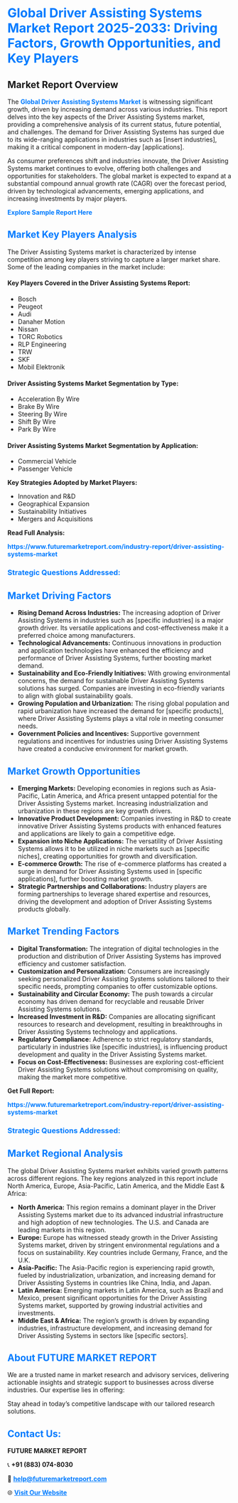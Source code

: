 <h1 style="color: #007BFF;">Global Driver Assisting Systems Market Report 2025-2033: Driving Factors, Growth Opportunities, and Key Players</h1>

<section id="overview">
<h2>Market Report Overview</h2>
<p>The <a href="https://www.futuremarketreport.com/industry-report/driver-assisting-systems-market" style="color: #007BFF; text-decoration: none;"><strong>Global Driver Assisting Systems Market</strong></a> is witnessing significant growth, driven by increasing demand across various industries. This report delves into the key aspects of the Driver Assisting Systems market, providing a comprehensive analysis of its current status, future potential, and challenges. The demand for Driver Assisting Systems has surged due to its wide-ranging applications in industries such as [insert industries], making it a critical component in modern-day [applications].</p>
<p>As consumer preferences shift and industries innovate, the Driver Assisting Systems market continues to evolve, offering both challenges and opportunities for stakeholders. The global market is expected to expand at a substantial compound annual growth rate (CAGR) over the forecast period, driven by technological advancements, emerging applications, and increasing investments by major players.</p>
</section>

<section id="overview">
<p><a href="https://www.futuremarketreport.com/request-sample/reportId=34473" style="color: #007BFF; text-decoration: none;"><strong>Explore Sample Report Here</strong></a></p>
</section>

<section id="key-players">
<h2 style="color: #007BFF;">Market Key Players Analysis</h2>
<p>The Driver Assisting Systems market is characterized by intense competition among key players striving to capture a larger market share. Some of the leading companies in the market include:</p>
<h4>Key Players Covered in the Driver Assisting Systems Report:</h4>
<ul><li>Bosch</li><li>Peugeot</li><li>Audi</li><li>Danaher Motion</li><li>Nissan</li><li>TORC Robotics</li><li>RLP Engineering</li><li>TRW</li><li>SKF</li><li>Mobil Elektronik</li></ul>
<h4>Driver Assisting Systems Market Segmentation by Type:</h4>
<ul><li>Acceleration By Wire</li><li>Brake By Wire</li><li>Steering By Wire</li><li>Shift By Wire</li><li>Park By Wire</li></ul>

<h4>Driver Assisting Systems Market Segmentation by Application:</h4>
<ul><li>Commercial Vehicle</li><li>Passenger Vehicle</li></ul>
<p><strong>Key Strategies Adopted by Market Players:</strong></p>
<ul>
<li>Innovation and R&D</li>
<li>Geographical Expansion</li>
<li>Sustainability Initiatives</li>
<li>Mergers and Acquisitions</li>
</ul>
</section>

<section>
<p><strong>Read Full Analysis: </strong></p><a href="https://www.futuremarketreport.com/industry-report/driver-assisting-systems-market" style="color: #007BFF; text-decoration: none;"><strong>https://www.futuremarketreport.com/industry-report/driver-assisting-systems-market</strong></a>
<h3 style="color: #007BFF;">Strategic Questions Addressed:</h3>
</section>

<section id="driving-factors">
<h2 style="color: #007BFF;">Market Driving Factors</h2>
<ul>
<li><strong>Rising Demand Across Industries:</strong> The increasing adoption of Driver Assisting Systems in industries such as [specific industries] is a major growth driver. Its versatile applications and cost-effectiveness make it a preferred choice among manufacturers.</li>
<li><strong>Technological Advancements:</strong> Continuous innovations in production and application technologies have enhanced the efficiency and performance of Driver Assisting Systems, further boosting market demand.</li>
<li><strong>Sustainability and Eco-Friendly Initiatives:</strong> With growing environmental concerns, the demand for sustainable Driver Assisting Systems solutions has surged. Companies are investing in eco-friendly variants to align with global sustainability goals.</li>
<li><strong>Growing Population and Urbanization:</strong> The rising global population and rapid urbanization have increased the demand for [specific products], where Driver Assisting Systems plays a vital role in meeting consumer needs.</li>
<li><strong>Government Policies and Incentives:</strong> Supportive government regulations and incentives for industries using Driver Assisting Systems have created a conducive environment for market growth.</li>
</ul>
</section>

<section id="growth-opportunities">
<h2 style="color: #007BFF;">Market Growth Opportunities</h2>
<ul>
<li><strong>Emerging Markets:</strong> Developing economies in regions such as Asia-Pacific, Latin America, and Africa present untapped potential for the Driver Assisting Systems market. Increasing industrialization and urbanization in these regions are key growth drivers.</li>
<li><strong>Innovative Product Development:</strong> Companies investing in R&D to create innovative Driver Assisting Systems products with enhanced features and applications are likely to gain a competitive edge.</li>
<li><strong>Expansion into Niche Applications:</strong> The versatility of Driver Assisting Systems allows it to be utilized in niche markets such as [specific niches], creating opportunities for growth and diversification.</li>
<li><strong>E-commerce Growth:</strong> The rise of e-commerce platforms has created a surge in demand for Driver Assisting Systems used in [specific applications], further boosting market growth.</li>
<li><strong>Strategic Partnerships and Collaborations:</strong> Industry players are forming partnerships to leverage shared expertise and resources, driving the development and adoption of Driver Assisting Systems products globally.</li>
</ul>
</section>

<section id="trending-factors">
<h2 style="color: #007BFF;">Market Trending Factors</h2>
<ul>
<li><strong>Digital Transformation:</strong> The integration of digital technologies in the production and distribution of Driver Assisting Systems has improved efficiency and customer satisfaction.</li>
<li><strong>Customization and Personalization:</strong> Consumers are increasingly seeking personalized Driver Assisting Systems solutions tailored to their specific needs, prompting companies to offer customizable options.</li>
<li><strong>Sustainability and Circular Economy:</strong> The push towards a circular economy has driven demand for recyclable and reusable Driver Assisting Systems solutions.</li>
<li><strong>Increased Investment in R&D:</strong> Companies are allocating significant resources to research and development, resulting in breakthroughs in Driver Assisting Systems technology and applications.</li>
<li><strong>Regulatory Compliance:</strong> Adherence to strict regulatory standards, particularly in industries like [specific industries], is influencing product development and quality in the Driver Assisting Systems market.</li>
<li><strong>Focus on Cost-Effectiveness:</strong> Businesses are exploring cost-efficient Driver Assisting Systems solutions without compromising on quality, making the market more competitive.</li>
</ul>
</section>

<section>
<p><strong>Get Full Report: </strong></p><a href="https://www.futuremarketreport.com/industry-report/driver-assisting-systems-market" style="color: #007BFF; text-decoration: none;"><strong>https://www.futuremarketreport.com/industry-report/driver-assisting-systems-market</strong></a>
<h3 style="color: #007BFF;">Strategic Questions Addressed:</h3>
</section>


<section id="regional-analysis">
<h2 style="color: #007BFF;">Market Regional Analysis</h2>
<p>The global Driver Assisting Systems market exhibits varied growth patterns across different regions. The key regions analyzed in this report include North America, Europe, Asia-Pacific, Latin America, and the Middle East & Africa:</p>
<ul>
<li><strong>North America:</strong> This region remains a dominant player in the Driver Assisting Systems market due to its advanced industrial infrastructure and high adoption of new technologies. The U.S. and Canada are leading markets in this region.</li>
<li><strong>Europe:</strong> Europe has witnessed steady growth in the Driver Assisting Systems market, driven by stringent environmental regulations and a focus on sustainability. Key countries include Germany, France, and the U.K.</li>
<li><strong>Asia-Pacific:</strong> The Asia-Pacific region is experiencing rapid growth, fueled by industrialization, urbanization, and increasing demand for Driver Assisting Systems in countries like China, India, and Japan.</li>
<li><strong>Latin America:</strong> Emerging markets in Latin America, such as Brazil and Mexico, present significant opportunities for the Driver Assisting Systems market, supported by growing industrial activities and investments.</li>
<li><strong>Middle East & Africa:</strong> The region’s growth is driven by expanding industries, infrastructure development, and increasing demand for Driver Assisting Systems in sectors like [specific sectors].</li>
</ul>
</section>

<footer>
<h2 style="color: #007BFF;">About FUTURE MARKET REPORT</h2>
<p>We are a trusted name in market research and advisory services, delivering actionable insights and strategic support to businesses across diverse industries. Our expertise lies in offering:</p>

<p>Stay ahead in today’s competitive landscape with our tailored research solutions.</p>

<h2 style="color: #007BFF;">Contact Us:</h2>
<p><strong>FUTURE MARKET REPORT</strong></p>
<p>📞 <strong>+91 (883) 074-8030</strong></p>
<p>📧 <strong><a href="mailto:help@futuremarketreport.com" style="color: #007BFF;">help@futuremarketreport.com</a></strong></p>
<p>🌐 <strong><a href="https://www.futuremarketreport.com/" style="color: #007BFF;">Visit Our Website</a></strong></p>
</footer>